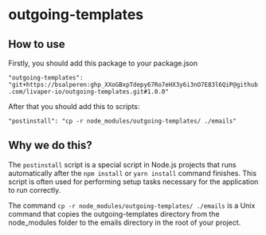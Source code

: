 # outgoing-templates


## How to use
Firstly, you should add this package to your package.json

`"outgoing-templates": "git+https://bsalperen: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@github.com/livaper-io/outgoing-templates.git#1.0.0"`

After that you should add this to scripts:

`"postinstall": "cp -r node_modules/outgoing-templates/ ./emails" `

## Why we do this?
The `postinstall` script is a special script in Node.js projects that runs automatically after the `npm install` or `yarn install` command finishes. This script is often used for performing setup tasks necessary for the application to run correctly.

The command `cp -r node_modules/outgoing-templates/ ./emails` is a Unix command that copies the outgoing-templates directory from the node_modules folder to the emails directory in the root of your project.
